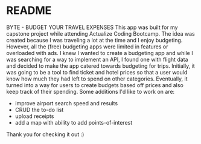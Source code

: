# README

BYTE - BUDGET YOUR TRAVEL EXPENSES
This app was built for my capstone project while attending Actualize Coding Bootcamp. 
The idea was created because I was traveling a lot at the time and I enjoy budgeting. 
However, all the (free) budgeting apps were limited in features or overloaded with ads.
I knew I wanted to create a budgeting app and while I was searching for a way to implement an API, I found one with flight data and decided to make the app catered towards budgeting for trips.
Initially, it was going to be a tool to find ticket and hotel prices so that a user would know how much they had left to spend on other categories.
Eventually, it turned into a way for users to create budgets based off prices and also keep track of their spending.
Some additions I'd like to work on are: 
 - improve airport search speed and results
 - CRUD the to-do list
 - upload receipts
 - add a map with ability to add points-of-interest
 
 Thank you for checking it out :)
